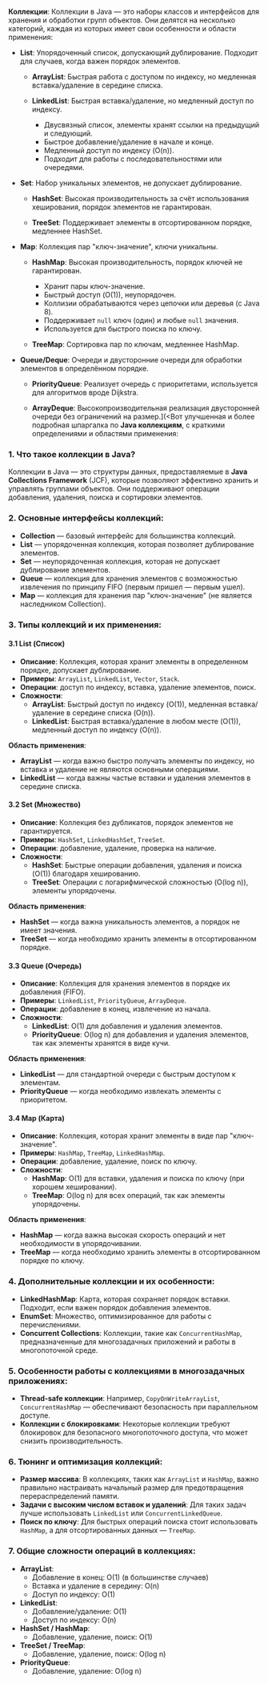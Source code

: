 **Коллекции**: Коллекции в Java — это наборы классов и интерфейсов для хранения и обработки групп объектов. Они делятся на несколько категорий, каждая из которых имеет свои особенности и области применения:
    
- **List**: Упорядоченный список, допускающий дублирование. Подходит для случаев, когда важен порядок элементов.
    
    - **ArrayList**: Быстрая работа с доступом по индексу, но медленная вставка/удаление в середине списка.
        
    - **LinkedList**: Быстрая вставка/удаление, но медленный доступ по индексу.
	    -  Двусвязный список, элементы хранят ссылки на предыдущий и следующий.
		- Быстрое добавление/удаление в начале и конце.
		- Медленный доступ по индексу (O(n)).
		- Подходит для работы с последовательностями или очередями.
        
- **Set**: Набор уникальных элементов, не допускает дублирование.
    
    - **HashSet**: Высокая производительность за счёт использования хеширования, порядок элементов не гарантирован.
        
    - **TreeSet**: Поддерживает элементы в отсортированном порядке, медленнее HashSet.
        
- **Map**: Коллекция пар "ключ-значение", ключи уникальны.
    
    - **HashMap**: Высокая производительность, порядок ключей не гарантирован.
	    - Хранит пары ключ-значение.
		- Быстрый доступ (O(1)), неупорядочен.
		- Коллизии обрабатываются через цепочки или деревья (с Java 8).
		- Поддерживает `null` ключ (один) и любые `null` значения.
		- Используется для быстрого поиска по ключу.
        
    - **TreeMap**: Сортировка пар по ключам, медленнее HashMap.
        
- **Queue/Deque**: Очереди и двусторонние очереди для обработки элементов в определённом порядке.
    
    - **PriorityQueue**: Реализует очередь с приоритетами, используется для алгоритмов вроде Dijkstra.
        
    - **ArrayDeque**: Высокопроизводительная реализация двусторонней очереди без ограничений на размер.](<Вот улучшенная и более подробная шпаргалка по **Java коллекциям**, с краткими определениями и областями применения:

### 1. **Что такое коллекции в Java?**
Коллекции в Java — это структуры данных, предоставляемые в **Java Collections Framework** (JCF), которые позволяют эффективно хранить и управлять группами объектов. Они поддерживают операции добавления, удаления, поиска и сортировки элементов.

### 2. **Основные интерфейсы коллекций:**
- **Collection** — базовый интерфейс для большинства коллекций.
- **List** — упорядоченная коллекция, которая позволяет дублирование элементов.
- **Set** — неупорядоченная коллекция, которая не допускает дублирование элементов.
- **Queue** — коллекция для хранения элементов с возможностью извлечения по принципу FIFO (первым пришел — первым ушел).
- **Map** — коллекция для хранения пар "ключ-значение" (не является наследником Collection).

### 3. **Типы коллекций и их применения:**

#### 3.1 **List (Список)**
- **Описание**: Коллекция, которая хранит элементы в определенном порядке, допускает дублирование.
- **Примеры**: `ArrayList`, `LinkedList`, `Vector`, `Stack`.
- **Операции**: доступ по индексу, вставка, удаление элементов, поиск.
- **Сложности**:
  - **ArrayList**: Быстрый доступ по индексу (O(1)), медленная вставка/удаление в середине списка (O(n)).
  - **LinkedList**: Быстрая вставка/удаление в любом месте (O(1)), медленный доступ по индексу (O(n)).

**Область применения**:
- **ArrayList** — когда важно быстро получать элементы по индексу, но вставка и удаление не являются основными операциями.
- **LinkedList** — когда важны частые вставки и удаления элементов в середине списка.

#### 3.2 **Set (Множество)**
- **Описание**: Коллекция без дубликатов, порядок элементов не гарантируется.
- **Примеры**: `HashSet`, `LinkedHashSet`, `TreeSet`.
- **Операции**: добавление, удаление, проверка на наличие.
- **Сложности**:
  - **HashSet**: Быстрые операции добавления, удаления и поиска (O(1)) благодаря хешированию.
  - **TreeSet**: Операции с логарифмической сложностью (O(log n)), элементы упорядочены.

**Область применения**:
- **HashSet** — когда важна уникальность элементов, а порядок не имеет значения.
- **TreeSet** — когда необходимо хранить элементы в отсортированном порядке.

#### 3.3 **Queue (Очередь)**
- **Описание**: Коллекция для хранения элементов в порядке их добавления (FIFO).
- **Примеры**: `LinkedList`, `PriorityQueue`, `ArrayDeque`.
- **Операции**: добавление в конец, извлечение из начала.
- **Сложности**:
  - **LinkedList**: O(1) для добавления и удаления элементов.
  - **PriorityQueue**: O(log n) для добавления и удаления элементов, так как элементы хранятся в виде кучи.

**Область применения**:
- **LinkedList** — для стандартной очереди с быстрым доступом к элементам.
- **PriorityQueue** — когда необходимо извлекать элементы с приоритетом.

#### 3.4 **Map (Карта)**
- **Описание**: Коллекция, которая хранит элементы в виде пар "ключ-значение".
- **Примеры**: `HashMap`, `TreeMap`, `LinkedHashMap`.
- **Операции**: добавление, удаление, поиск по ключу.
- **Сложности**:
  - **HashMap**: O(1) для вставки, удаления и поиска по ключу (при хорошем хешировании).
  - **TreeMap**: O(log n) для всех операций, так как элементы упорядочены.

**Область применения**:
- **HashMap** — когда важна высокая скорость операций и нет необходимости в упорядочивании.
- **TreeMap** — когда необходимо хранить элементы в отсортированном порядке по ключу.

### 4. **Дополнительные коллекции и их особенности**:
- **LinkedHashMap**: Карта, которая сохраняет порядок вставки. Подходит, если важен порядок добавления элементов.
- **EnumSet**: Множество, оптимизированное для работы с перечислениями.
- **Concurrent Collections**: Коллекции, такие как `ConcurrentHashMap`, предназначенные для многозадачных приложений и работы в многопоточной среде.

### 5. **Особенности работы с коллекциями в многозадачных приложениях**:
- **Thread-safe коллекции**: Например, `CopyOnWriteArrayList`, `ConcurrentHashMap` — обеспечивают безопасность при параллельном доступе.
- **Коллекции с блокировками**: Некоторые коллекции требуют блокировок для безопасного многопоточного доступа, что может снизить производительность.

### 6. **Тюнинг и оптимизация коллекций**:
- **Размер массива**: В коллекциях, таких как `ArrayList` и `HashMap`, важно правильно настраивать начальный размер для предотвращения перераспределений памяти.
- **Задачи с высоким числом вставок и удалений**: Для таких задач лучше использовать `LinkedList` или `ConcurrentLinkedQueue`.
- **Поиск по ключу**: Для быстрых операций поиска стоит использовать `HashMap`, а для отсортированных данных — `TreeMap`.

### 7. **Общие сложности операций в коллекциях**:
- **ArrayList**:
  - Добавление в конец: O(1) (в большинстве случаев)
  - Вставка и удаление в середину: O(n)
  - Доступ по индексу: O(1)
- **LinkedList**:
  - Добавление/удаление: O(1)
  - Доступ по индексу: O(n)
- **HashSet / HashMap**:
  - Добавление, удаление, поиск: O(1)
- **TreeSet / TreeMap**:
  - Добавление, удаление, поиск: O(log n)
- **PriorityQueue**:
  - Добавление, удаление: O(log n)

